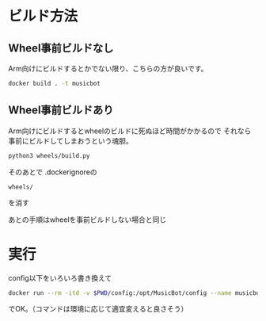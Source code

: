 # ビルド方法

## Wheel事前ビルドなし
Arm向けにビルドするとかでない限り、こちらの方が良いです。

```bash
docker build . -t musicbot
```

## Wheel事前ビルドあり
Arm向けにビルドするとwheelのビルドに死ぬほど時間がかかるので
それなら事前にビルドしてしまおうという魂胆。
```bash
python3 wheels/build.py
```

そのあとで
.dockerignoreの
```.ignore
wheels/
```
を消す

あとの手順はwheelを事前ビルドしない場合と同じ

# 実行
config以下をいろいろ書き換えて
```bash
docker run --rm -itd -v $PWD/config:/opt/MusicBot/config --name musicbot musicbot
```
でOK。（コマンドは環境に応じて適宜変えると良さそう）
